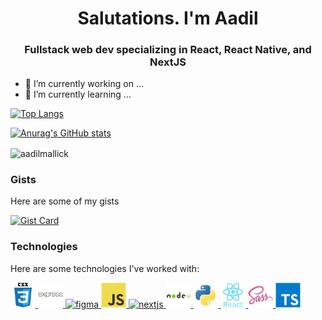<h1 align="center">Salutations. I'm Aadil</h1>
<h3 align="center">Fullstack web dev specializing in React, React Native, and NextJS</h3>

- 🔭 I’m currently working on ...
- 🌱 I’m currently learning ...

[![Top Langs](https://github-readme-stats.vercel.app/api/top-langs/?username=aadilmallick)](https://github.com/anuraghazra/github-readme-stats)

[![Anurag's GitHub stats](https://github-readme-stats.vercel.app/api?username=aadilmallick)](https://github.com/anuraghazra/github-readme-stats)

<p><img align="center" src="https://github-readme-streak-stats.herokuapp.com/?user=aadilmallick&" alt="aadilmallick" /></p>

### Gists

Here are some of my gists

[![Gist Card](https://github-readme-stats.vercel.app/api/gist?id=2a08f8759bea0a47eb3a7dac2e5e26c2)](https://gist.github.com/aadilmallick/2a08f8759bea0a47eb3a7dac2e5e26c2)


### Technologies 

Here are some technologies I've worked with: 

<div style="display:'flex'; flex-direction: 'row'; gap: '16px';">   </a> <a href="https://www.w3schools.com/css/" target="_blank" rel="noreferrer"> <img src="https://raw.githubusercontent.com/devicons/devicon/master/icons/css3/css3-original-wordmark.svg" alt="css3" width="40" height="40"/> </a> <a href="https://expressjs.com" target="_blank" rel="noreferrer"> <img src="https://raw.githubusercontent.com/devicons/devicon/master/icons/express/express-original-wordmark.svg" alt="express" width="40" height="40"/> </a> <a href="https://www.figma.com/" target="_blank" rel="noreferrer"> <img src="https://www.vectorlogo.zone/logos/figma/figma-icon.svg" alt="figma" width="40" height="40"/> </a>  <a href="https://developer.mozilla.org/en-US/docs/Web/JavaScript" target="_blank" rel="noreferrer"> <img src="https://raw.githubusercontent.com/devicons/devicon/master/icons/javascript/javascript-original.svg" alt="javascript" width="40" height="40"/> </a> <a href="https://nextjs.org/" target="_blank" rel="noreferrer"> <img src="https://cdn.worldvectorlogo.com/logos/nextjs-2.svg" alt="nextjs" width="40" height="40"/> </a> <a href="https://nodejs.org" target="_blank" rel="noreferrer"> <img src="https://raw.githubusercontent.com/devicons/devicon/master/icons/nodejs/nodejs-original-wordmark.svg" alt="nodejs" width="40" height="40"/> </a><a href="https://www.python.org" target="_blank" rel="noreferrer"> <img src="https://raw.githubusercontent.com/devicons/devicon/master/icons/python/python-original.svg" alt="python" width="40" height="40"/> </a> <a href="https://reactjs.org/" target="_blank" rel="noreferrer"> <img src="https://raw.githubusercontent.com/devicons/devicon/master/icons/react/react-original-wordmark.svg" alt="react" width="40" height="40"/> </a>  <a href="https://sass-lang.com" target="_blank" rel="noreferrer"> <img src="https://raw.githubusercontent.com/devicons/devicon/master/icons/sass/sass-original.svg" alt="sass" width="40" height="40"/> </a>  <a href="https://www.typescriptlang.org/" target="_blank" rel="noreferrer"> <img src="https://raw.githubusercontent.com/devicons/devicon/master/icons/typescript/typescript-original.svg" alt="typescript" width="40" height="40"/> </a> </div>

<!--
**aadilmallick/aadilmallick** is a ✨ _special_ ✨ repository because its `README.md` (this file) appears on your GitHub profile.

Here are some ideas to get you started:

- 🔭 I’m currently working on ...
- 🌱 I’m currently learning ...
- 👯 I’m looking to collaborate on ...
- 🤔 I’m looking for help with ...
- 💬 Ask me about ...
- 📫 How to reach me: ...
- 😄 Pronouns: ...
- ⚡ Fun fact: ...
-->

